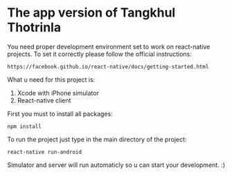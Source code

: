 # The app version of Tangkhul Thotrinla

You need proper development environment set to work on react-native projects. To set it correctly please follow the official instructions:
```
https://facebook.github.io/react-native/docs/getting-started.html
```

What u need for this project is:
1) Xcode with iPhone simulator
2) React-native client

First you must to install all packages:
```
npm install
```

To run the project just type in the main directory of the project:
```
react-native run-android
```

Simulator and server will run automaticly so u can start your development. :)
